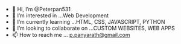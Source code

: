 - 👋 Hi, I’m @Peterpan531
- 👀 I’m interested in ...Web Development
- 🌱 I’m currently learning ...HTML, CSS, JAVASCRIPT, PYTHON
- 💞️ I’m looking to collaborate on ...CUSTOM WEBSITES, WEB APPS
- 📫 How to reach me ... p.panyarath@gmail.com

<!---
Peterpan531/Peterpan531 is a ✨ special ✨ repository because its `README.md` (this file) appears on your GitHub profile.
You can click the Preview link to take a look at your changes.
--->
